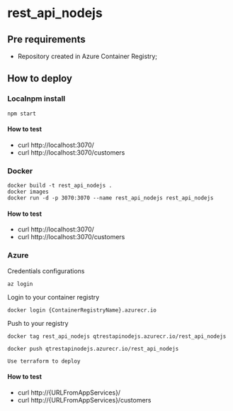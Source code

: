 # rest_api_nodejs

## Pre requirements

- Repository created in Azure Container Registry;

## How to deploy

### Localnpm install

```
npm start
```

#### How to test

- curl http://localhost:3070/
- curl http://localhost:3070/customers

### Docker

```
docker build -t rest_api_nodejs .
docker images
docker run -d -p 3070:3070 --name rest_api_nodejs rest_api_nodejs
```

#### How to test

- curl http://localhost:3070/
- curl http://localhost:3070/customers

### Azure

Credentials configurations
```
az login
```

Login to your container registry
```
docker login {ContainerRegistryName}.azurecr.io
```
	
Push to your registry
```
docker tag rest_api_nodejs qtrestapinodejs.azurecr.io/rest_api_nodejs

docker push qtrestapinodejs.azurecr.io/rest_api_nodejs
```

```
Use terraform to deploy
```

#### How to test

- curl http://{URLFromAppServices}/
- curl http://{URLFromAppServices}/customers